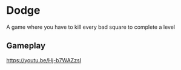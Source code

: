 # Dodge
A game where you have to kill every bad square to complete a level

## Gameplay
https://youtu.be/Hj-b7WAZzsI
